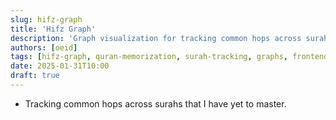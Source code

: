 ```yaml
---
slug: hifz-graph
title: 'Hifz Graph'
description: 'Graph visualization for tracking common hops across surahs in Quran memorization (Hifz)'
authors: [oeid]
tags: [hifz-graph, quran-memorization, surah-tracking, graphs, frontend-projects]
date: 2025-01-31T10:00
draft: true
---
```


* Tracking common hops across surahs that I have yet to master.